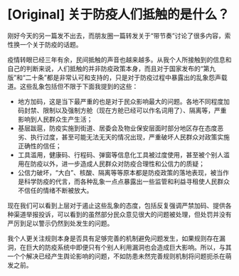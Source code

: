 # [Original] 关于防疫人们抵触的是什么？


刚好今天的另一篇发不出去，而朋友圈一篇转发关于“带节奏”讨论了很多内容，索性换一个关于防疫的话题。

疫情转眼已经三年有余，民间抵触的声音也越来越多。从我个人所接触到的信息和自己的判断来说，人们抵触的并非防疫政策本身，而且对于国家发布的“第九版”和“二十条”都是非常认可和支持的，只是对于防疫过程中暴露出的乱象怨声载道。这些乱象包括但不限于下面我提到的这些：

* 地方加码，这是当下最严重的也是对于民众影响最大的问题。各地不同程度加码封禁、限制以及强制方舱（现在方舱已经可以作名词用了）、隔离等，严重影响到人民群众生产生活；
* 基层跋扈，防疫实施到街道、居委会及物业保安层面时部分地区存在态度恶劣、执行过度，甚至可能无法无天的情况出现，严重破坏人民群众对政策实施正确性的信任；
* 工具滥用，健康码、行程码、弹窗等信息化工具被过度使用，甚至被个别人滥用在防疫以外，进一步造成人民群众对防疫合理性和公信力的质疑；
* 公信力破坏，“大白”、核酸、隔离等等原本都是防疫政策的落地表现，被当作是科学防疫的代言，而各种乱象一点点暴露出一些监管和利益寻租使人民群众不信任的情绪不断被放大。

现在我们可以看到上层对于遏止这些乱象的态度，包括反复强调严禁加码、提供各种渠道举报投诉，可以看到的虽然部分民众意见很大的问题被处理，但处罚并没有严厉到足以警示仍然到处发生的问题。

我个人更关注规则本身是否具有足够完善的机制避免问题发生，如果规则存在漏洞，在巨大的防疫系统中即便只有个别人利用漏洞也会造成巨大影响。所以，与其一个个解决已经产生舆论影响的问题，不如防患未然完善规则机制将问题扼杀在萌发之前。
